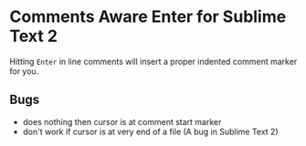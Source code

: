 # Comments Aware Enter for Sublime Text 2

Hitting `Enter` in line comments will insert a proper indented comment marker for you.


## Bugs

- does nothing then cursor is at comment start marker
- don't work if cursor is at very end of a file (A bug in Sublime Text 2)
